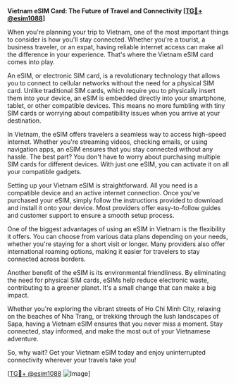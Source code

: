 **Vietnam eSIM Card: The Future of Travel and Connectivity [[TG💪+ @esim1088](https://t.me/s/esim1088)]**

When you're planning your trip to Vietnam, one of the most important things to consider is how you'll stay connected. Whether you're a tourist, a business traveler, or an expat, having reliable internet access can make all the difference in your experience. That's where the Vietnam eSIM card comes into play.

An eSIM, or electronic SIM card, is a revolutionary technology that allows you to connect to cellular networks without the need for a physical SIM card. Unlike traditional SIM cards, which require you to physically insert them into your device, an eSIM is embedded directly into your smartphone, tablet, or other compatible devices. This means no more fumbling with tiny SIM cards or worrying about compatibility issues when you arrive at your destination.

In Vietnam, the eSIM offers travelers a seamless way to access high-speed internet. Whether you're streaming videos, checking emails, or using navigation apps, an eSIM ensures that you stay connected without any hassle. The best part? You don't have to worry about purchasing multiple SIM cards for different devices. With just one eSIM, you can activate it on all your compatible gadgets.

Setting up your Vietnam eSIM is straightforward. All you need is a compatible device and an active internet connection. Once you've purchased your eSIM, simply follow the instructions provided to download and install it onto your device. Most providers offer easy-to-follow guides and customer support to ensure a smooth setup process.

One of the biggest advantages of using an eSIM in Vietnam is the flexibility it offers. You can choose from various data plans depending on your needs, whether you're staying for a short visit or longer. Many providers also offer international roaming options, making it easier for travelers to stay connected across borders.

Another benefit of the eSIM is its environmental friendliness. By eliminating the need for physical SIM cards, eSIMs help reduce electronic waste, contributing to a greener planet. It's a small change that can make a big impact.

Whether you're exploring the vibrant streets of Ho Chi Minh City, relaxing on the beaches of Nha Trang, or trekking through the lush landscapes of Sapa, having a Vietnam eSIM ensures that you never miss a moment. Stay connected, stay informed, and make the most out of your Vietnamese adventure.

So, why wait? Get your Vietnam eSIM today and enjoy uninterrupted connectivity wherever your travels take you! 

[[TG💪+ @esim1088](https://t.me/s/esim1088) ![Image](https://i.postimg.cc/Y0z9fWf4/image.png)]
